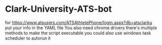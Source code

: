 # Clark-University-ATS-bot
for https://www.atsusers.com/ATSAthletePhone/login.aspx?db=atsclarku
put your info in the YAML file
You also need chrome drivers
there's multiple methods to make the script executable
you could also use windows task scheduler to autorun it
